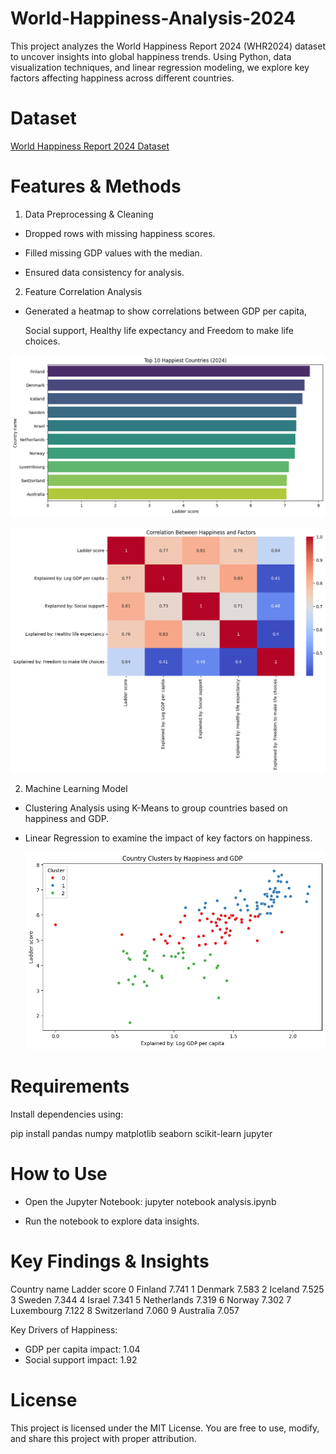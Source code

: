 # World-Happiness-Analysis-2024

This project analyzes the World Happiness Report 2024 (WHR2024) dataset to uncover insights into global happiness trends. Using Python, data visualization techniques, and linear regression modeling, we explore key factors affecting happiness across different countries.

# Dataset
 [World Happiness Report 2024 Dataset](https://www.kaggle.com/datasets/ajaypalsinghlo/world-happiness-report-2024)


# Features & Methods

1. Data Preprocessing & Cleaning

 * Dropped rows with missing happiness scores.

 * Filled missing GDP values with the median.

 * Ensured data consistency for analysis.



 2. Feature Correlation Analysis
   
* Generated a heatmap to show correlations between GDP per capita, 

  Social support, Healthy life expectancy and Freedom to make life choices.

![Top_10_Countries](images/output4.png)


![Heatmap](images/output2.png)



2. Machine Learning Model

* Clustering Analysis using K-Means to group countries based on happiness and GDP.
* Linear Regression to examine the impact of key factors on happiness.

  ![clusters](images/output3.png)



# Requirements

Install dependencies using:

pip install pandas numpy matplotlib seaborn scikit-learn jupyter

# How to Use

* Open the Jupyter Notebook: jupyter notebook analysis.ipynb

* Run the notebook to explore data insights.



# Key Findings & Insights

  Country name  Ladder score
0      Finland         7.741
1      Denmark         7.583
2      Iceland         7.525
3       Sweden         7.344
4       Israel         7.341
5  Netherlands         7.319
6       Norway         7.302
7   Luxembourg         7.122
8  Switzerland         7.060
9    Australia         7.057

Key Drivers of Happiness:
- GDP per capita impact: 1.04
- Social support impact: 1.92



# License

This project is licensed under the MIT License. You are free to use, modify, and share this project with proper attribution.
